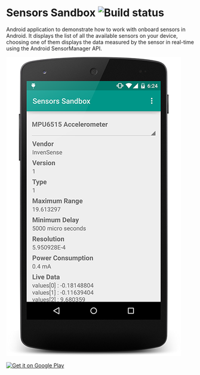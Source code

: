 Sensors Sandbox ![Build status](https://travis-ci.org/mustafa01ali/SensorsSandbox.svg?branch=master)
==============

Android application to demonstrate how to work with onboard sensors in Android. It displays the list of all the available sensors on your device, choosing one of them displays the data measured by the sensor in real-time using the Android SensorManager API.

![Alt text](/screenshot.png)

<a href="https://play.google.com/store/apps/details?id=com.mustafaali.sensorssandbox">
  <img alt="Get it on Google Play"
       src="https://developer.android.com/images/brand/en_generic_rgb_wo_45.png" />
</a>